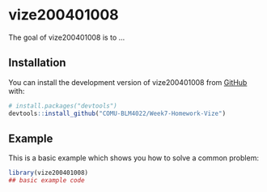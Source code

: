 
# vize200401008

<!-- badges: start -->
<!-- badges: end -->

The goal of vize200401008 is to ...

## Installation

You can install the development version of vize200401008 from [GitHub](https://github.com/) with:

``` r
# install.packages("devtools")
devtools::install_github("COMU-BLM4022/Week7-Homework-Vize")
```

## Example

This is a basic example which shows you how to solve a common problem:

``` r
library(vize200401008)
## basic example code
```


